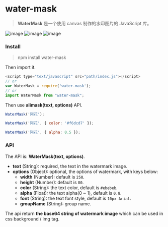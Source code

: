 # water-mask

> **WaterMask** 是一个使用 canvas 制作的水印图片的 JavaScript 库。

![image](https://raw.githubusercontent.com/allan2coder/water-mask/master/watermask.png)
![image](https://raw.githubusercontent.com/allan2coder/water-mask/master/watermask.png)
![image](https://raw.githubusercontent.com/allan2coder/water-mask/master/watermask.png)

### Install

> npm install water-mask

Then import it.

```js
<script type="text/javascript" src="path/index.js"></script>
// or
var WaterMask = require('water-mask');
// or
import WaterMask from "water-mask";
```

Then use **alimask(text, options)** API.

```js
WaterMask('阿花');

WaterMask('阿花', { color: '#f6dcd7' });

WaterMask('阿花', { alpha: 0.5 });
```


### API

The API is: **WaterMask(text, options)**.
 
 - **text** (String): required, the text in the watermark image. 
 - **options** (Object): optional, the options of watermark, with keys below:
   - **width** (Number): default is `250`.
   - **height** (Number): default is `80`.
   - **color** (String): the text color, default is `#ebebeb`.
   - **alpha** (Float): the text alpha(0 ~ 1), default is `0.8`.
   - **font** (String): the text font style, default is `10px Arial`.
   - **groupName** (String): group name.

The api return **the base64 string of watermark image** which can be used in css background / img tag.
